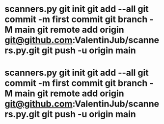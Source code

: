 # scanners.py git init git add --all git commit -m first commit git branch -M main git remote add origin git@github.com:ValentinJub/scanners.py.git git push -u origin main
# scanners.py git init git add --all git commit -m first commit git branch -M main git remote add origin git@github.com:ValentinJub/scanners.py.git git push -u origin main
